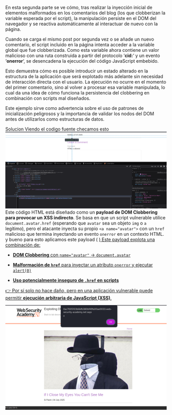 En esta segunda parte se ve cómo, tras realizar la inyección inicial de elementos malformados en los comentarios del blog (los que clobberizan la variable esperada por el script), la manipulación persiste en el DOM del navegador y se reactiva automáticamente al interactuar de nuevo con la página.

Cuando se carga el mismo post por segunda vez o se añade un nuevo comentario, el script incluido en la página intenta acceder a la variable global que fue clobberizada. Como esta variable ahora contiene un valor malicioso con una ruta construida a partir del protocolo ‘**cid:**‘ y un evento ‘**onerror**‘, se desencadena la ejecución del código JavaScript embebido.

Esto demuestra cómo es posible introducir un estado alterado en la estructura de la aplicación que será explotado más adelante sin necesidad de interacción directa con el usuario. La ejecución no ocurre en el momento del primer comentario, sino al volver a procesar esa variable manipulada, lo cual da una idea de cómo funciona la persistencia del clobbering en combinación con scripts mal diseñados.

Este ejemplo sirve como advertencia sobre el uso de patrones de inicialización peligrosos y la importancia de validar los nodos del DOM antes de utilizarlos como estructuras de datos.

Solucion
Viendo el codigo fuente checamos esto
![Pasted_image_20250727212002.png](Imagenes/Pasted_image_20250727212002.png)
Este código HTML está diseñado como un **payload de DOM Clobbering para provocar un XSS indirecto**. Se basa en que un script vulnerable utilice `document.avatar.href` (esperando que `avatar` sea un objeto `img` o `a` legítimo), pero el atacante inyecta su propio `<a name="avatar">` con un `href` malicioso que termina inyectando un evento `onerror` en un contexto HTML.
y bueno para esto aplicamos este payload
(<a id=defaultAvatar>
<a id=defaultAvatar name=avatar href="cid:&quot;onerror=alert(0)>//">)
Este payload explota una combinación de:

- **DOM Clobbering** con `name="avatar"` → `document.avatar`
    
- **Malformación de `href`** para inyectar un atributo `onerror` y ejecutar `alert(0)`
    
- **Uso potencialmente inseguro de `.href` en scripts**
    

👉 Por sí solo no hace daño, pero en una aplicación vulnerable puede permitir **ejecución arbitraria de JavaScript (XSS)**.


![Pasted_image_20250727213522.png](Imagenes/Pasted_image_20250727213522.png)

